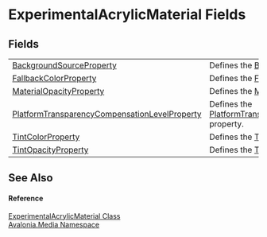 # ExperimentalAcrylicMaterial Fields




## Fields
<table>
<tr>
<td><a href="F_Avalonia_Media_ExperimentalAcrylicMaterial_BackgroundSourceProperty">BackgroundSourceProperty</a></td>
<td>Defines the <a href="P_Avalonia_Media_ExperimentalAcrylicMaterial_BackgroundSource">BackgroundSource</a> property.</td>
</tr>
<tr>
<td><a href="F_Avalonia_Media_ExperimentalAcrylicMaterial_FallbackColorProperty">FallbackColorProperty</a></td>
<td>Defines the <a href="P_Avalonia_Media_ExperimentalAcrylicMaterial_FallbackColor">FallbackColor</a> property.</td>
</tr>
<tr>
<td><a href="F_Avalonia_Media_ExperimentalAcrylicMaterial_MaterialOpacityProperty">MaterialOpacityProperty</a></td>
<td>Defines the <a href="P_Avalonia_Media_ExperimentalAcrylicMaterial_MaterialOpacity">MaterialOpacity</a> property.</td>
</tr>
<tr>
<td><a href="F_Avalonia_Media_ExperimentalAcrylicMaterial_PlatformTransparencyCompensationLevelProperty">PlatformTransparencyCompensationLevelProperty</a></td>
<td>Defines the <a href="P_Avalonia_Media_ExperimentalAcrylicMaterial_PlatformTransparencyCompensationLevel">PlatformTransparencyCompensationLevel</a> property.</td>
</tr>
<tr>
<td><a href="F_Avalonia_Media_ExperimentalAcrylicMaterial_TintColorProperty">TintColorProperty</a></td>
<td>Defines the <a href="P_Avalonia_Media_ExperimentalAcrylicMaterial_TintColor">TintColor</a> property.</td>
</tr>
<tr>
<td><a href="F_Avalonia_Media_ExperimentalAcrylicMaterial_TintOpacityProperty">TintOpacityProperty</a></td>
<td>Defines the <a href="P_Avalonia_Media_ExperimentalAcrylicMaterial_TintOpacity">TintOpacity</a> property.</td>
</tr>
</table>

## See Also


#### Reference
<a href="T_Avalonia_Media_ExperimentalAcrylicMaterial">ExperimentalAcrylicMaterial Class</a>  
<a href="N_Avalonia_Media">Avalonia.Media Namespace</a>  
